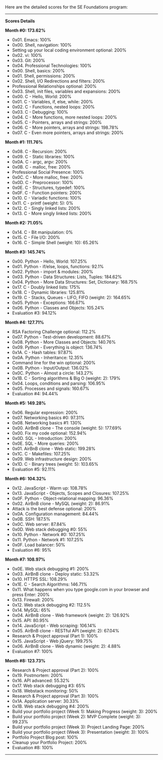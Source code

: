 Here are the detailed scores for the SE Foundations program:

---

**Scores Details**

**Month #0: 173.62%**
- 0x01. Emacs: 100%
- 0x00. Shell, navigation: 100%
- Setting up your local coding environment optional: 200%
- 0x02. vi: 100%
- 0x03. Git: 200%
- 0x04. Professional Technologies: 100%
- 0x00. Shell, basics: 200%
- 0x01. Shell, permissions: 200%
- 0x02. Shell, I/O Redirections and filters: 200%
- Professional Relationships optional: 200%
- 0x03. Shell, init files, variables and expansions: 200%
- 0x00. C - Hello, World: 200%
- 0x01. C - Variables, if, else, while: 200%
- 0x02. C - Functions, nested loops: 200%
- 0x03. C - Debugging: 100%
- 0x04. C - More functions, more nested loops: 200%
- 0x05. C - Pointers, arrays and strings: 200%
- 0x06. C - More pointers, arrays and strings: 198.78%
- 0x07. C - Even more pointers, arrays and strings: 200%

**Month #1: 111.76%**
- 0x08. C - Recursion: 200%
- 0x09. C - Static libraries: 100%
- 0x0A. C - argc, argv: 200%
- 0x0B. C - malloc, free: 200%
- Professional Social Presence: 100%
- 0x0C. C - More malloc, free: 200%
- 0x0D. C - Preprocessor: 100%
- 0x0E. C - Structures, typedef: 100%
- 0x0F. C - Function pointers: 200%
- 0x10. C - Variadic functions: 100%
- 0x11. C - printf (weight: 5): 0%
- 0x12. C - Singly linked lists: 200%
- 0x13. C - More singly linked lists: 200%

**Month #2: 71.05%**
- 0x14. C - Bit manipulation: 0%
- 0x15. C - File I/O: 200%
- 0x16. C - Simple Shell (weight: 10): 65.26%

**Month #3: 145.74%**
- 0x00. Python - Hello, World: 107.25%
- 0x01. Python - if/else, loops, functions: 92.1%
- 0x02. Python - import & modules: 200%
- 0x03. Python - Data Structures: Lists, Tuples: 184.62%
- 0x04. Python - More Data Structures: Set, Dictionary: 168.75%
- 0x17. C - Doubly linked lists: 175%
- 0x18. C - Dynamic libraries: 125.81%
- 0x19. C - Stacks, Queues - LIFO, FIFO (weight: 2): 164.65%
- 0x05. Python - Exceptions: 166.67%
- 0x06. Python - Classes and Objects: 105.24%
- Evaluation #3: 94.12%

**Month #4: 127.71%**
- RSA Factoring Challenge optional: 112.2%
- 0x07. Python - Test-driven development: 88.67%
- 0x08. Python - More Classes and Objects: 140.76%
- 0x09. Python - Everything is object: 136.74%
- 0x1A. C - Hash tables: 97.87%
- 0x0A. Python - Inheritance: 12.35%
- Command line for the win optional: 200%
- 0x0B. Python - Input/Output: 136.02%
- 0x0C. Python - Almost a circle: 143.27%
- 0x1B. C - Sorting algorithms & Big O (weight: 2): 179%
- 0x04. Loops, conditions and parsing: 106.95%
- 0x05. Processes and signals: 160.67%
- Evaluation #4: 94.44%

**Month #5: 149.28%**
- 0x06. Regular expression: 200%
- 0x07. Networking basics #0: 97.31%
- 0x08. Networking basics #1: 130%
- 0x00. AirBnB clone - The console (weight: 5): 177.69%
- 0x00. Fix my code optional: 152.94%
- 0x0D. SQL - Introduction: 200%
- 0x0E. SQL - More queries: 200%
- 0x01. AirBnB clone - Web static: 199.28%
- 0x1C. C - Makefiles: 107.25%
- 0x09. Web infrastructure design: 200%
- 0x1D. C - Binary trees (weight: 5): 103.65%
- Evaluation #5: 92.11%

**Month #6: 104.32%**
- 0x12. JavaScript - Warm up: 108.78%
- 0x13. JavaScript - Objects, Scopes and Closures: 107.25%
- 0x0F. Python - Object-relational mapping: 96.36%
- 0x02. AirBnB clone - MySQL (weight: 2): 86.91%
- Attack is the best defense optional: 200%
- 0x0A. Configuration management: 84.44%
- 0x0B. SSH: 187.5%
- 0x0C. Web server: 87.84%
- 0x0D. Web stack debugging #0: 55%
- 0x10. Python - Network #0: 107.25%
- 0x11. Python - Network #1: 107.25%
- 0x0F. Load balancer: 50%
- Evaluation #6: 95%

**Month #7: 108.97%**
- 0x0E. Web stack debugging #1: 200%
- 0x03. AirBnB clone - Deploy static: 53.32%
- 0x10. HTTPS SSL: 108.29%
- 0x1E. C - Search Algorithms: 146.71%
- 0x11. What happens when you type google.com in your browser and press Enter: 200%
- 0x13. Firewall: 200%
- 0x12. Web stack debugging #2: 112.5%
- 0x14. MySQL: 65%
- 0x04. AirBnB clone - Web framework (weight: 2): 126.92%
- 0x15. API: 80.95%
- 0x14. JavaScript - Web scraping: 106.14%
- 0x05. AirBnB clone - RESTful API (weight: 2): 67.04%
- Research & Project approval (Part 1): 100%
- 0x15. JavaScript - Web jQuery: 199.75%
- 0x06. AirBnB clone - Web dynamic (weight: 2): 4.88%
- Evaluation #7: 100%

**Month #8: 123.73%**
- Research & Project approval (Part 2): 100%
- 0x19. Postmortem: 200%
- 0x16. API advanced: 55.32%
- 0x17. Web stack debugging #3: 65%
- 0x18. Webstack monitoring: 50%
- Research & Project approval (Part 3): 100%
- 0x1A. Application server: 30.33%
- 0x1B. Web stack debugging #4: 200%
- Build your portfolio project (Week 1): Making Progress (weight: 3): 200%
- Build your portfolio project (Week 2): MVP Complete (weight: 3): 99.23%
- Build your portfolio project (Week 3): Project Landing Page: 200%
- Build your portfolio project (Week 3): Presentation (weight: 3): 100%
- Portfolio Project Blog post: 100%
- Cleanup your Portfolio Project: 200%
- Evaluation #8: 100%

---
